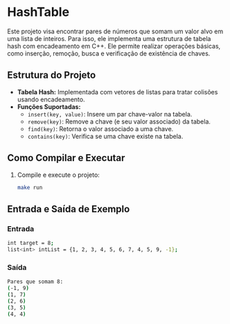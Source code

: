 # HashTable

Este projeto visa encontrar pares de números que somam um valor alvo em uma lista de inteiros. Para isso, ele implementa uma estrutura de tabela hash com encadeamento em C++. Ele permite realizar operações básicas, como inserção, remoção, busca e verificação de existência de chaves.

## Estrutura do Projeto

- **Tabela Hash:** Implementada com vetores de listas para tratar colisões usando encadeamento.
- **Funções Suportadas:**
  - `insert(key, value)`: Insere um par chave-valor na tabela.
  - `remove(key)`: Remove a chave (e seu valor associado) da tabela.
  - `find(key)`: Retorna o valor associado a uma chave.
  - `contains(key)`: Verifica se uma chave existe na tabela.

## Como Compilar e Executar

1. Compile e execute o projeto:

   ```bash
   make run
   ```

## Entrada e Saída de Exemplo

### Entrada

```bash
int target = 8;
list<int> intList = {1, 2, 3, 4, 5, 6, 7, 4, 5, 9, -1};
```

### Saída

```bash
Pares que somam 8:
(-1, 9)
(1, 7)
(2, 6)
(3, 5)
(4, 4)
```